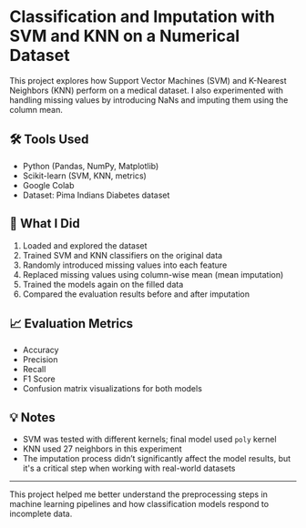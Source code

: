 # Classification and Imputation with SVM and KNN on a Numerical Dataset

This project explores how Support Vector Machines (SVM) and K-Nearest Neighbors (KNN) perform on a medical dataset. I also experimented with handling missing values by introducing NaNs and imputing them using the column mean.

## 🛠️ Tools Used

- Python (Pandas, NumPy, Matplotlib)
- Scikit-learn (SVM, KNN, metrics)
- Google Colab
- Dataset: Pima Indians Diabetes dataset

## 📌 What I Did

1. Loaded and explored the dataset
2. Trained SVM and KNN classifiers on the original data
3. Randomly introduced missing values into each feature
4. Replaced missing values using column-wise mean (mean imputation)
5. Trained the models again on the filled data
6. Compared the evaluation results before and after imputation

## 📈 Evaluation Metrics

- Accuracy
- Precision
- Recall
- F1 Score
- Confusion matrix visualizations for both models

## 💡 Notes

- SVM was tested with different kernels; final model used `poly` kernel
- KNN used 27 neighbors in this experiment
- The imputation process didn’t significantly affect the model results, but it's a critical step when working with real-world datasets

---

This project helped me better understand the preprocessing steps in machine learning pipelines and how classification models respond to incomplete data.
